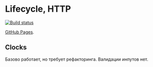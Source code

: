 # Lifecycle, HTTP

[![Build status](https://ci.appveyor.com/api/projects/status/jni602n3s12dyruw?svg=true)](https://ci.appveyor.com/project/LiquidAssContainer/ra-lifecycle-http)

[GitHub Pages](https://liquidasscontainer.github.io/ra_lifecycle-http).

## Clocks

Базово работает, но требует рефакторинга. Валидации инпутов нет.
